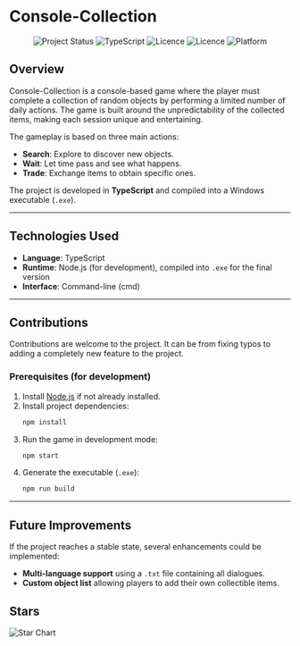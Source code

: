 # Console-Collection

<div align="center">

![Project Status](https://img.shields.io/badge/Status-In_Development-yellow)
![TypeScript](https://img.shields.io/badge/Made%20with-TypeScript-blue)
![Licence](https://img.shields.io/github/issues-pr/NotBrioche/Console-Collection.svg)
![Licence](https://img.shields.io/github/license/NotBrioche/Console-Collection.svg)
![Platform](https://img.shields.io/badge/Platform-Windows-lightgrey)

</div>

## Overview

Console-Collection is a console-based game where the player must complete a collection of random objects by performing a limited number of daily actions. The game is built around the unpredictability of the collected items, making each session unique and entertaining.

The gameplay is based on three main actions:

- **Search**: Explore to discover new objects.
- **Wait**: Let time pass and see what happens.
- **Trade**: Exchange items to obtain specific ones.

The project is developed in **TypeScript** and compiled into a Windows executable (`.exe`).

---

## Technologies Used

- **Language**: TypeScript
- **Runtime**: Node.js (for development), compiled into `.exe` for the final version
- **Interface**: Command-line (cmd)

---

## Contributions

Contributions are welcome to the project. It can be from fixing typos to adding a completely new feature to the project.

### Prerequisites (for development)

1. Install [Node.js](https://nodejs.org/) if not already installed.
2. Install project dependencies:
   ```sh
   npm install
   ```
3. Run the game in development mode:
   ```sh
   npm start
   ```
4. Generate the executable (`.exe`):
   ```sh
   npm run build
   ```

---

## Future Improvements

If the project reaches a stable state, several enhancements could be implemented:

- **Multi-language support** using a `.txt` file containing all dialogues.
- **Custom object list** allowing players to add their own collectible items.

## Stars

![Star Chart](https://starchart.cc/NotBrioche/Console-Collection.svg)
